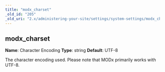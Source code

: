 ```yaml
---
title: "modx_charset"
_old_id: "205"
_old_uri: "2.x/administering-your-site/settings/system-settings/modx_charset"
---
```


## modx\_charset

**Name**: Character Encoding
**Type**: string
**Default**: UTF-8

The character encoding used. Please note that MODx primarily works with UTF-8.
